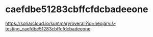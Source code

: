 # caefdbe51283cbffcfdcbadeeone
https://sonarcloud.io/summary/overall?id=neojarvis-testing_caefdbe51283cbffcfdcbadeeone
